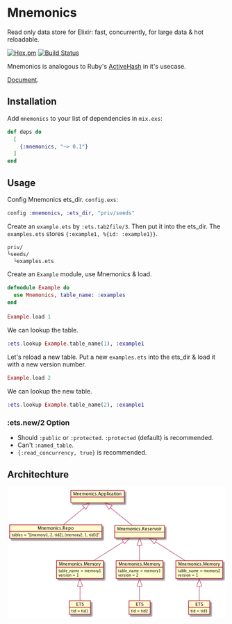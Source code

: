 Mnemonics
==
Read only data store for Elixir: fast, concurrently, for large data & hot reloadable.

[![Hex.pm](https://img.shields.io/hexpm/v/mnemonics.svg)](https://hex.pm/packages/mnemonics)
[![Build Status](https://travis-ci.org/ne-sachirou/mnemonics.svg?branch=master)](https://travis-ci.org/ne-sachirou/mnemonics)

Mnemonics is analogous to Ruby's [ActiveHash](https://github.com/zilkey/active_hash) in it's usecase.

[Document](https://hex.pm/docs/mnemonics).

Installation
--
Add `mnemonics` to your list of dependencies in `mix.exs`:

```elixir
def deps do
  [
    {:mnemonics, "~> 0.1"}
  ]
end
```

Usage
--
Config Mnemonics ets_dir. `config.exs`:

```elixir
config :mnemonics, :ets_dir, "priv/seeds"
```

Create an `example.ets` by `:ets.tab2file/3`. Then put it into the ets_dir. The `examples.ets` stores `{:example1, %{id: :example1}}`.

```
priv/
└seeds/
  └examples.ets
```

Create an `Example` module, use Mnemonics & load.

```elixir
defmodule Example do
  use Mnemonics, table_name: :examples
end

Example.load 1
```

We can lookup the table.

```elixir
:ets.lookup Example.table_name(1), :example1
```

Let's reload a new table. Put a new `examples.ets` into the ets_dir & load it with a new version number.

```elixir
Example.load 2
```

We can lookup the new table.

```elixir
:ets.lookup Example.table_name(2), :example1
```

### :ets.new/2 Option
* Should `:public` or `:protected`. `:protected` (default) is recommended.
* Can't `:named_table`.
* `{:read_concurrency, true}` is recommended.

## Architechture
[![processes](./processes.png)](https://github.com/ne-sachirou/mnemonics/blob/master/processes.png)
